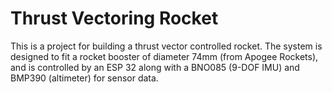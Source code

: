 # Thrust Vectoring Rocket
 
This is a project for building a thrust vector controlled rocket. The system is designed to fit a rocket booster of diameter 74mm (from Apogee Rockets), and is controlled by an ESP 32 along with a BNO085 (9-DOF IMU) and BMP390 (altimeter) for sensor data. 